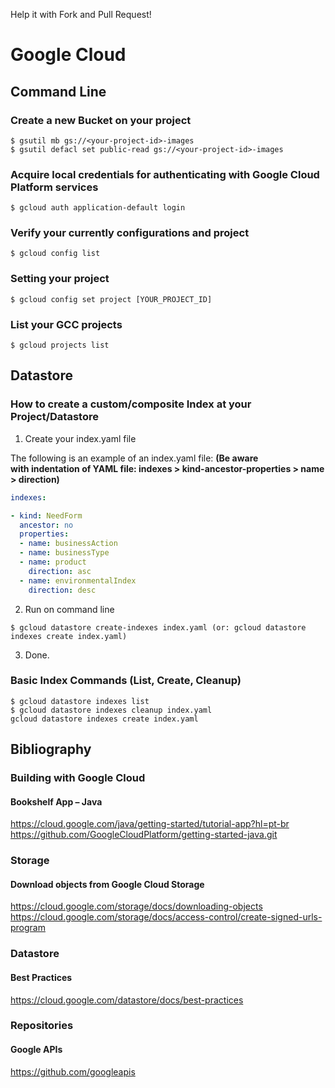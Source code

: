 Help it with Fork and Pull Request!

# Google Cloud

## Command Line

### Create a new Bucket on your project
```
$ gsutil mb gs://<your-project-id>-images
$ gsutil defacl set public-read gs://<your-project-id>-images
```
### Acquire local credentials for authenticating with Google Cloud Platform services
```
$ gcloud auth application-default login
```
### Verify your currently configurations and project
```
$ gcloud config list
```
### Setting your project
```
$ gcloud config set project [YOUR_PROJECT_ID]
```
### List your GCC projects
```
$ gcloud projects list
```
## Datastore

### How to create a custom/composite Index at your Project/Datastore

1. Create your index.yaml file

The following is an example of an index.yaml file: **(Be aware with indentation of YAML file: indexes > kind-ancestor-properties > name > direction)**
```yaml
indexes:

- kind: NeedForm
  ancestor: no
  properties:
  - name: businessAction
  - name: businessType
  - name: product
    direction: asc
  - name: environmentalIndex
    direction: desc
```
2. Run on command line
```
$ gcloud datastore create-indexes index.yaml (or: gcloud datastore indexes create index.yaml) 
```
3. Done.

### Basic Index Commands (List, Create, Cleanup)

```
$ gcloud datastore indexes list
$ gcloud datastore indexes cleanup index.yaml
gcloud datastore indexes create index.yaml
```

## Bibliography

### Building with Google Cloud
#### Bookshelf App – Java
https://cloud.google.com/java/getting-started/tutorial-app?hl=pt-br 
https://github.com/GoogleCloudPlatform/getting-started-java.git

### Storage
#### Download objects from Google Cloud Storage
https://cloud.google.com/storage/docs/downloading-objects 
https://cloud.google.com/storage/docs/access-control/create-signed-urls-program

### Datastore
#### Best Practices
https://cloud.google.com/datastore/docs/best-practices

### Repositories
#### Google APIs
https://github.com/googleapis

